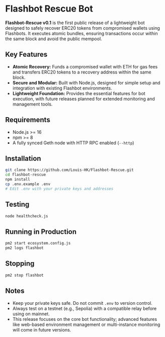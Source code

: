 # Flashbot Rescue Bot

**Flashbot-Rescue v0.1** is the first public release of a lightweight bot designed to safely recover ERC20 tokens from compromised wallets using Flashbots. It executes atomic bundles, ensuring transactions occur within the same block and avoid the public mempool.

## Key Features

* **Atomic Recovery:** Funds a compromised wallet with ETH for gas fees and transfers ERC20 tokens to a recovery address within the same block.
* **Secure and Modular:** Built with Node.js, designed for simple setup and integration with existing Flashbot environments.
* **Lightweight Foundation:** Provides the essential features for bot execution, with future releases planned for extended monitoring and management tools.

## Requirements

* Node.js >= 16
* npm >= 8
* A fully synced Geth node with HTTP RPC enabled (`--http`)

## Installation

```bash
git clone https://github.com/Louis-HK/Flashbot-Rescue.git
cd flashbot-rescue
npm install
cp .env.example .env
# Edit .env with your private keys and addresses
```

## Testing

```bash
node healthcheck.js
```

## Running in Production

```bash
pm2 start ecosystem.config.js
pm2 logs flashbot
```

## Stopping

```bash
pm2 stop flashbot
```

## Notes

* Keep your private keys safe. Do not commit `.env` to version control.
* Always test on a testnet (e.g., Sepolia) with a compatible relay before using on mainnet.
* This release focuses on the core bot functionality; advanced features like web-based environment management or multi-instance monitoring will come in future versions.

